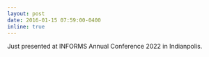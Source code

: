 ```yaml
---
layout: post
date: 2016-01-15 07:59:00-0400
inline: true
---
```


Just presented at INFORMS Annual Conference 2022 in Indianpolis. 
